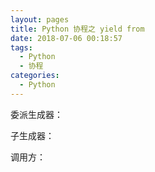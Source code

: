 ```yaml
---
layout: pages
title: Python 协程之 yield from
date: 2018-07-06 00:18:57
tags:
  - Python
  - 协程
categories: 
  - Python
---
```


委派生成器：

子生成器：

调用方：
